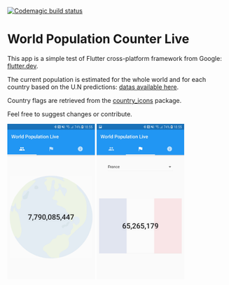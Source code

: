 [![Codemagic build status](https://api.codemagic.io/apps/5ebfa9195c1ff55435d79296/5ebfa9195c1ff55435d79295/status_badge.svg)](https://codemagic.io/apps/5ebfa9195c1ff55435d79296/5ebfa9195c1ff55435d79295/latest_build)

# World Population Counter Live

This app is a simple test of Flutter cross-platform framework from Google: [flutter.dev](https://flutter.dev).

The current population is estimated for the whole world and for each country based on the U.N predictions: [datas available here](https://population.un.org/wpp/Download/Standard/Population/).

Country flags are retrieved from the [country_icons](https://pub.dev/packages/country_icons) package.

Feel free to suggest changes or contribute.

<img src="screen1.jpg" alt="drawing" width="200"/>   <img src="screen2.jpg" alt="drawing" width="200"/>
